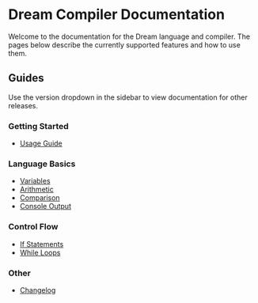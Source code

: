 # Dream Compiler Documentation

Welcome to the documentation for the Dream language and compiler. The pages below describe the currently supported features and how to use them.

## Guides

Use the version dropdown in the sidebar to view documentation for other releases.

### Getting Started
- [Usage Guide](v1/usage.md)

### Language Basics
- [Variables](v1/variables.md)
- [Arithmetic](v1/arithmetic.md)
- [Comparison](v1/comparison.md)
- [Console Output](v1/console.md)

### Control Flow
- [If Statements](v1/if.md)
- [While Loops](v1/loops.md)

### Other
- [Changelog](v1/changelog.md)


